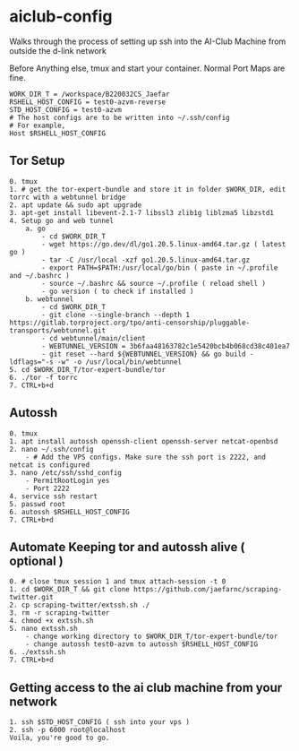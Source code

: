 # aiclub-config

Walks through the process of setting up ssh into the AI-Club Machine from outside the d-link network  

Before Anything else, tmux and start your container. Normal Port Maps are fine.  

    WORK_DIR_T = /workspace/B220032CS_Jaefar  
    RSHELL_HOST_CONFIG = test0-azvm-reverse 
    STD_HOST_CONFIG = test0-azvm
    # The host configs are to be written into ~/.ssh/config
    # For example,
    Host $RSHELL_HOST_CONFIG
        
## Tor Setup
    0. tmux
    1. # get the tor-expert-bundle and store it in folder $WORK_DIR, edit torrc with a webtunnel bridge
    2. apt update && sudo apt upgrade
    3. apt-get install libevent-2.1-7 libssl3 zlib1g liblzma5 libzstd1
    4. Setup go and web tunnel
        a. go
            - cd $WORK_DIR_T
            - wget https://go.dev/dl/go1.20.5.linux-amd64.tar.gz ( latest go )
            - tar -C /usr/local -xzf go1.20.5.linux-amd64.tar.gz
            - export PATH=$PATH:/usr/local/go/bin ( paste in ~/.profile and ~/.bashrc )
            - source ~/.bashrc && source ~/.profile ( reload shell )
            - go version ( to check if installed )
        b. webtunnel
            - cd $WORK_DIR_T
            - git clone --single-branch --depth 1 https://gitlab.torproject.org/tpo/anti-censorship/pluggable-transports/webtunnel.git
            - cd webtunnel/main/client 
            - WEBTUNNEL_VERSION = 3b6faa48163782c1e5420bcb4b068cd38c401ea7
            - git reset --hard ${WEBTUNNEL_VERSION} && go build -ldflags="-s -w" -o /usr/local/bin/webtunnel
    5. cd $WORK_DIR_T/tor-expert-bundle/tor
    6. ./tor -f torrc
    7. CTRL+b+d
## Autossh
    0. tmux
    1. apt install autossh openssh-client openssh-server netcat-openbsd
    2. nano ~/.ssh/config
        - # Add the VPS configs. Make sure the ssh port is 2222, and netcat is configured
    3. nano /etc/ssh/sshd_config
        - PermitRootLogin yes
        - Port 2222
    4. service ssh restart
    5. passwd root
    6. autossh $RSHELL_HOST_CONFIG
    7. CTRL+b+d
## Automate Keeping tor and autossh alive ( optional )
    0. # close tmux session 1 and tmux attach-session -t 0
    1. cd $WORK_DIR_T && git clone https://github.com/jaefarnc/scraping-twitter.git
    2. cp scraping-twitter/extssh.sh ./
    3. rm -r scraping-twitter
    4. chmod +x extssh.sh
    5. nano extssh.sh
        - change working directory to $WORK_DIR_T/tor-expert-bundle/tor
        - change autossh test0-azvm to autossh $RSHELL_HOST_CONFIG
    6. ./extssh.sh
    7. CTRL+b+d
## Getting access to the ai club machine from your network
    1. ssh $STD_HOST_CONFIG ( ssh into your vps )
    2. ssh -p 6000 root@localhost  
    Voila, you're good to go.




